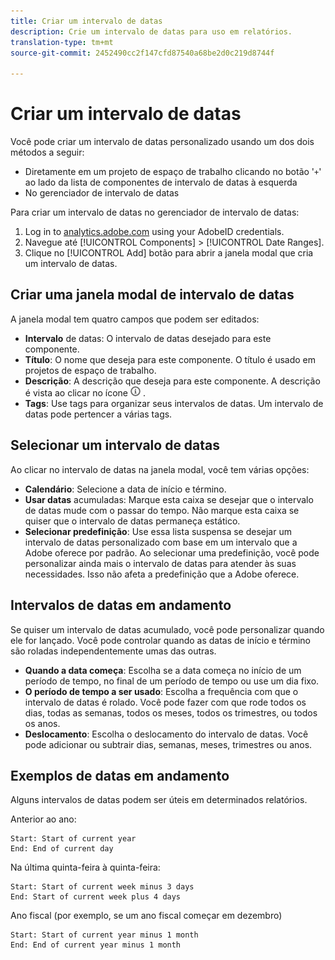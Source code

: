 ```yaml
---
title: Criar um intervalo de datas
description: Crie um intervalo de datas para uso em relatórios.
translation-type: tm+mt
source-git-commit: 2452490cc2f147cfd87540a68be2d0c219d8744f

---
```



# Criar um intervalo de datas

Você pode criar um intervalo de datas personalizado usando um dos dois métodos a seguir:

* Diretamente em um projeto de espaço de trabalho clicando no botão &#39;`+`&#39; ao lado da lista de componentes de intervalo de datas à esquerda
* No gerenciador de intervalo de datas

Para criar um intervalo de datas no gerenciador de intervalo de datas:

1. Log in to [analytics.adobe.com](https://analytics.adobe.com) using your AdobeID credentials.
1. Navegue até [!UICONTROL Components] > [!UICONTROL Date Ranges].
1. Clique no [!UICONTROL Add] botão para abrir a janela modal que cria um intervalo de datas.

## Criar uma janela modal de intervalo de datas

A janela modal tem quatro campos que podem ser editados:

* **Intervalo** de datas: O intervalo de datas desejado para este componente.
* **Título**: O nome que deseja para este componente. O título é usado em projetos de espaço de trabalho.
* **Descrição**: A descrição que deseja para este componente. A descrição é vista ao clicar no ícone ![i](../assets/i.png) .
* **Tags**: Use tags para organizar seus intervalos de datas. Um intervalo de datas pode pertencer a várias tags.

## Selecionar um intervalo de datas

Ao clicar no intervalo de datas na janela modal, você tem várias opções:

* **Calendário**: Selecione a data de início e término.
* **Usar datas** acumuladas: Marque esta caixa se desejar que o intervalo de datas mude com o passar do tempo. Não marque esta caixa se quiser que o intervalo de datas permaneça estático.
* **Selecionar predefinição**: Use essa lista suspensa se desejar um intervalo de datas personalizado com base em um intervalo que a Adobe oferece por padrão. Ao selecionar uma predefinição, você pode personalizar ainda mais o intervalo de datas para atender às suas necessidades. Isso não afeta a predefinição que a Adobe oferece.

## Intervalos de datas em andamento

Se quiser um intervalo de datas acumulado, você pode personalizar quando ele for lançado. Você pode controlar quando as datas de início e término são roladas independentemente umas das outras.

* **Quando a data começa**: Escolha se a data começa no início de um período de tempo, no final de um período de tempo ou use um dia fixo.
* **O período de tempo a ser usado**: Escolha a frequência com que o intervalo de datas é rolado. Você pode fazer com que rode todos os dias, todas as semanas, todos os meses, todos os trimestres, ou todos os anos.
* **Deslocamento**: Escolha o deslocamento do intervalo de datas. Você pode adicionar ou subtrair dias, semanas, meses, trimestres ou anos.

## Exemplos de datas em andamento

Alguns intervalos de datas podem ser úteis em determinados relatórios.

Anterior ao ano:

```text
Start: Start of current year
End: End of current day
```

Na última quinta-feira à quinta-feira:

```text
Start: Start of current week minus 3 days
End: Start of current week plus 4 days
```

Ano fiscal (por exemplo, se um ano fiscal começar em dezembro)

```text
Start: Start of current year minus 1 month
End: End of current year minus 1 month
```
